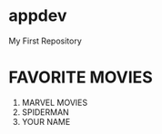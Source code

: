 # appdev
My First Repository
**<h1>FAVORITE MOVIES</h1>**
<ol>
  <li>MARVEL MOVIES</li>
  <li>SPIDERMAN</li>
  <li>YOUR NAME</li>
</ol>
